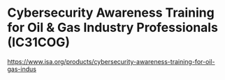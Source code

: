 # Cybersecurity Awareness Training for Oil & Gas Industry Professionals (IC31COG)

https://www.isa.org/products/cybersecurity-awareness-training-for-oil-gas-indus